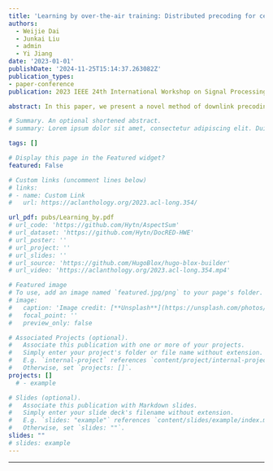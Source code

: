```yaml
---
title: 'Learning by over-the-air training: Distributed precoding for cell-free massive MIMO'
authors:
  - Weijie Dai
  - Junkai Liu
  - admin
  - Yi Jiang
date: '2023-01-01'
publishDate: '2024-11-25T15:14:37.263082Z'
publication_types:
- paper-conference
publication: 2023 IEEE 24th International Workshop on Signal Processing Advances in Wireless Communications (SPAWC)

abstract: In this paper, we present a novel method of downlink precoding for cell-free massive multiple-input multiple-output (MIMO) systems using over-the-air (OTA) training. By drawing analogies between a cell-free massive MIMO system and an artificial neural network (ANN), we borrow the idea of back-propagation algorithm to optimize the precoders and combiners via OTA signal exchanges, without incurring channel state information (CSI) estimation or CSI aggregation over some backhaul lines. Numerical simulations show that our method outperforms the state-of-the-art methods in average sum-rate, is robust against pilot contamination, and has lower computational complexity.

# Summary. An optional shortened abstract.
# summary: Lorem ipsum dolor sit amet, consectetur adipiscing elit. Duis posuere tellus ac convallis placerat. Proin tincidunt magna sed ex sollicitudin condimentum.

tags: []

# Display this page in the Featured widget?
featured: False

# Custom links (uncomment lines below)
# links:
# - name: Custom Link
#   url: https://aclanthology.org/2023.acl-long.354/

url_pdf: pubs/Learning_by.pdf
# url_code: 'https://github.com/Hytn/AspectSum'
# url_dataset: 'https://github.com/Hytn/DocRED-HWE'
# url_poster: ''
# url_project: ''
# url_slides: ''
# url_source: 'https://github.com/HugoBlox/hugo-blox-builder'
# url_video: 'https://aclanthology.org/2023.acl-long.354.mp4'

# Featured image
# To use, add an image named `featured.jpg/png` to your page's folder.
# image:
#   caption: 'Image credit: [**Unsplash**](https://unsplash.com/photos/pLCdAaMFLTE)'
#   focal_point: ''
#   preview_only: false

# Associated Projects (optional).
#   Associate this publication with one or more of your projects.
#   Simply enter your project's folder or file name without extension.
#   E.g. `internal-project` references `content/project/internal-project/index.md`.
#   Otherwise, set `projects: []`.
projects: []
  # - example

# Slides (optional).
#   Associate this publication with Markdown slides.
#   Simply enter your slide deck's filename without extension.
#   E.g. `slides: "example"` references `content/slides/example/index.md`.
#   Otherwise, set `slides: ""`.
slides: ""
# slides: example
---
```


---
